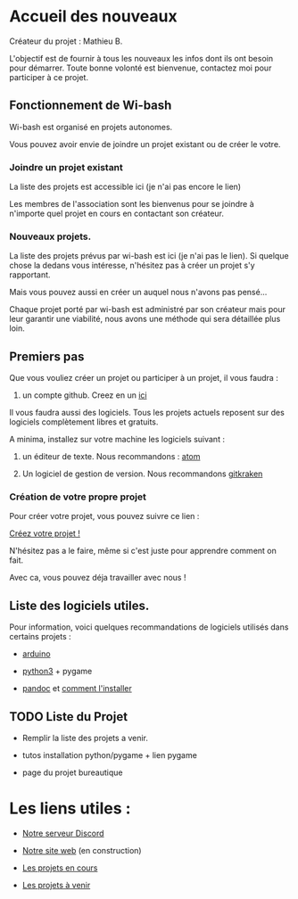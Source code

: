 # Accueil des nouveaux

Créateur du projet : Mathieu B.

L'objectif est de fournir à tous les nouveaux les infos dont ils ont besoin pour démarrer.
Toute bonne volonté est bienvenue, contactez moi pour participer à ce projet.

## Fonctionnement de Wi-bash

Wi-bash est organisé en projets autonomes.

Vous pouvez avoir envie de joindre un projet existant ou de créer le votre.

### Joindre un projet existant
La liste des projets est accessible ici (je n'ai pas encore le lien)

Les membres de l'association sont les bienvenus pour se joindre à n'importe quel projet en cours en contactant son créateur.

### Nouveaux projets.

La liste des projets prévus par wi-bash est ici (je n'ai pas le lien).
Si quelque chose la dedans vous intéresse, n'hésitez pas à créer un projet s'y rapportant.

Mais vous pouvez aussi en créer un auquel nous n'avons pas pensé...

Chaque projet porté par wi-bash est administré par son créateur mais pour leur garantir une viabilité, nous avons une méthode qui sera détaillée plus loin.

## Premiers pas

Que vous vouliez créer un projet ou participer à un projet,
il vous faudra :

1. un compte github. Creez en un [ici](https://github.com/)

Il vous faudra aussi des logiciels.
Tous les projets actuels reposent sur des logiciels complètement libres et gratuits.

A minima, installez sur votre machine les logiciels suivant :

1. un éditeur de texte. Nous recommandons : [atom](https://atom.io/)

2. Un logiciel de gestion de version. Nous recommandons [gitkraken](https://www.gitkraken.com/)


### Création de votre propre projet

Pour créer votre projet, vous pouvez suivre ce lien :

[Créez votre projet !](TutoCreationProjet.md)

N'hésitez pas a le faire, même si c'est juste pour apprendre comment on fait.

Avec ca, vous pouvez déja travailler avec nous !


## Liste des logiciels utiles.

Pour information, voici quelques recommandations de logiciels utilisés dans certains projets :


 - [arduino](https://www.arduino.cc/en/Main/Software)

 - [python3](https://www.python.org/downloads/) + pygame

 - [pandoc](https://github.com/jgm/pandoc/releases/tag/2.3.1) et [comment l'installer](https://pandoc.org/installing.html)


## TODO Liste du Projet

- Remplir la liste des projets a venir.

- tutos installation python/pygame + lien pygame

- page du projet bureautique


# Les liens utiles :

- [Notre serveur Discord](https://discord.gg/67ZjuyD)

- [Notre site web](http://wi-bash.fr/) (en construction)

- [Les projets en cours](https://mbardou.github.io/Wi-Bash_Projects/)

- [Les projets à venir](https://mbardou.github.io/Wi-Bash_Projects/Projets_%C3%A0_venir.html)
